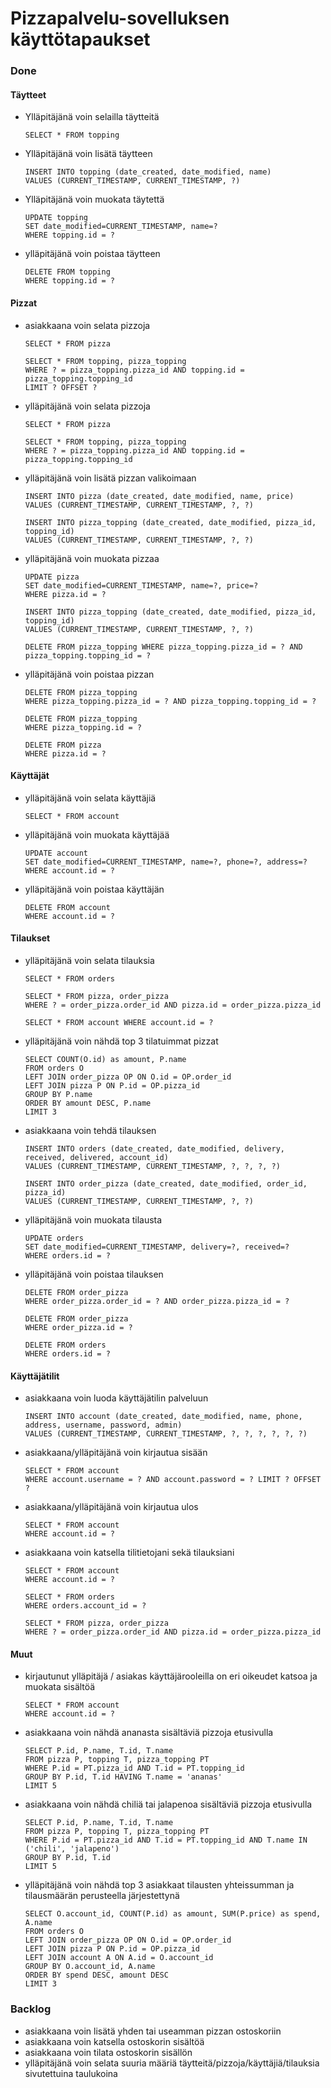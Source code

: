 # Pizzapalvelu-sovelluksen käyttötapaukset

### Done

#### Täytteet
- Ylläpitäjänä voin selailla täytteitä
  ```
  SELECT * FROM topping
  ```

- Ylläpitäjänä voin lisätä täytteen
  ```
  INSERT INTO topping (date_created, date_modified, name) 
  VALUES (CURRENT_TIMESTAMP, CURRENT_TIMESTAMP, ?)
  ```

- Ylläpitäjänä voin muokata täytettä
  ```
  UPDATE topping 
  SET date_modified=CURRENT_TIMESTAMP, name=? 
  WHERE topping.id = ?
  ```

- ylläpitäjänä voin poistaa täytteen
  ```
  DELETE FROM topping 
  WHERE topping.id = ?
  ```

#### Pizzat
- asiakkaana voin selata pizzoja
  ```
  SELECT * FROM pizza

  SELECT * FROM topping, pizza_topping 
  WHERE ? = pizza_topping.pizza_id AND topping.id = pizza_topping.topping_id
  LIMIT ? OFFSET ?
  ```

- ylläpitäjänä voin selata pizzoja
  ```
  SELECT * FROM pizza

  SELECT * FROM topping, pizza_topping 
  WHERE ? = pizza_topping.pizza_id AND topping.id = pizza_topping.topping_id
  ```

- ylläpitäjänä voin lisätä pizzan valikoimaan
  ```
  INSERT INTO pizza (date_created, date_modified, name, price) 
  VALUES (CURRENT_TIMESTAMP, CURRENT_TIMESTAMP, ?, ?)
  
  INSERT INTO pizza_topping (date_created, date_modified, pizza_id, topping_id) 
  VALUES (CURRENT_TIMESTAMP, CURRENT_TIMESTAMP, ?, ?)
  ```

- ylläpitäjänä voin muokata pizzaa
  ```
  UPDATE pizza 
  SET date_modified=CURRENT_TIMESTAMP, name=?, price=? 
  WHERE pizza.id = ?
  
  INSERT INTO pizza_topping (date_created, date_modified, pizza_id, topping_id) 
  VALUES (CURRENT_TIMESTAMP, CURRENT_TIMESTAMP, ?, ?)
  
  DELETE FROM pizza_topping WHERE pizza_topping.pizza_id = ? AND pizza_topping.topping_id = ?
  ```

- ylläpitäjänä voin poistaa pizzan
  ```
  DELETE FROM pizza_topping 
  WHERE pizza_topping.pizza_id = ? AND pizza_topping.topping_id = ?
  
  DELETE FROM pizza_topping 
  WHERE pizza_topping.id = ?
  
  DELETE FROM pizza 
  WHERE pizza.id = ?
  ```

#### Käyttäjät
- ylläpitäjänä voin selata käyttäjiä
  ```
  SELECT * FROM account
  ```

- ylläpitäjänä voin muokata käyttäjää
  ```
  UPDATE account 
  SET date_modified=CURRENT_TIMESTAMP, name=?, phone=?, address=? 
  WHERE account.id = ?
  ```

- ylläpitäjänä voin poistaa käyttäjän
  ```
  DELETE FROM account 
  WHERE account.id = ?
  ```


#### Tilaukset
- ylläpitäjänä voin selata tilauksia
  ```
  SELECT * FROM orders
  
  SELECT * FROM pizza, order_pizza 
  WHERE ? = order_pizza.order_id AND pizza.id = order_pizza.pizza_id
  
  SELECT * FROM account WHERE account.id = ?
  ```

- ylläpitäjänä voin nähdä top 3 tilatuimmat pizzat
  ```
  SELECT COUNT(O.id) as amount, P.name 
  FROM orders O 
  LEFT JOIN order_pizza OP ON O.id = OP.order_id 
  LEFT JOIN pizza P ON P.id = OP.pizza_id 
  GROUP BY P.name 
  ORDER BY amount DESC, P.name 
  LIMIT 3
  ```

- asiakkaana voin tehdä tilauksen
  ```
  INSERT INTO orders (date_created, date_modified, delivery, received, delivered, account_id) 
  VALUES (CURRENT_TIMESTAMP, CURRENT_TIMESTAMP, ?, ?, ?, ?)
  
  INSERT INTO order_pizza (date_created, date_modified, order_id, pizza_id) 
  VALUES (CURRENT_TIMESTAMP, CURRENT_TIMESTAMP, ?, ?)
  ```

- ylläpitäjänä voin muokata tilausta
  ```
  UPDATE orders 
  SET date_modified=CURRENT_TIMESTAMP, delivery=?, received=? 
  WHERE orders.id = ?
  ```

- ylläpitäjänä voin poistaa tilauksen
  ```
  DELETE FROM order_pizza 
  WHERE order_pizza.order_id = ? AND order_pizza.pizza_id = ?
  
  DELETE FROM order_pizza 
  WHERE order_pizza.id = ?
  
  DELETE FROM orders 
  WHERE orders.id = ?
  ```

#### Käyttäjätilit
- asiakkaana voin luoda käyttäjätilin palveluun
  ```
  INSERT INTO account (date_created, date_modified, name, phone, address, username, password, admin) 
  VALUES (CURRENT_TIMESTAMP, CURRENT_TIMESTAMP, ?, ?, ?, ?, ?, ?)
  ```

- asiakkaana/ylläpitäjänä voin kirjautua sisään
  ```
  SELECT * FROM account 
  WHERE account.username = ? AND account.password = ? LIMIT ? OFFSET ?
  ```

- asiakkaana/ylläpitäjänä voin kirjautua ulos
  ```
  SELECT * FROM account 
  WHERE account.id = ?
  ```

- asiakkaana voin katsella tilitietojani sekä tilauksiani
  ```
  SELECT * FROM account 
  WHERE account.id = ?
  
  SELECT * FROM orders 
  WHERE orders.account_id = ?
  
  SELECT * FROM pizza, order_pizza 
  WHERE ? = order_pizza.order_id AND pizza.id = order_pizza.pizza_id
  ```

#### Muut
- kirjautunut ylläpitäjä / asiakas käyttäjärooleilla on eri oikeudet katsoa ja muokata sisältöä
  ```
  SELECT * FROM account 
  WHERE account.id = ?
  ```

- asiakkaana voin nähdä ananasta sisältäviä pizzoja etusivulla
  ```
  SELECT P.id, P.name, T.id, T.name 
  FROM pizza P, topping T, pizza_topping PT 
  WHERE P.id = PT.pizza_id AND T.id = PT.topping_id 
  GROUP BY P.id, T.id HAVING T.name = 'ananas' 
  LIMIT 5
  ```

- asiakkaana voin nähdä chiliä tai jalapenoa sisältäviä pizzoja etusivulla
  ```
  SELECT P.id, P.name, T.id, T.name 
  FROM pizza P, topping T, pizza_topping PT 
  WHERE P.id = PT.pizza_id AND T.id = PT.topping_id AND T.name IN ('chili', 'jalapeno') 
  GROUP BY P.id, T.id 
  LIMIT 5
  ```

- ylläpitäjänä voin nähdä top 3 asiakkaat tilausten yhteissumman ja tilausmäärän perusteella järjestettynä
  ```
  SELECT O.account_id, COUNT(P.id) as amount, SUM(P.price) as spend, A.name 
  FROM orders O 
  LEFT JOIN order_pizza OP ON O.id = OP.order_id 
  LEFT JOIN pizza P ON P.id = OP.pizza_id 
  LEFT JOIN account A ON A.id = O.account_id 
  GROUP BY O.account_id, A.name 
  ORDER BY spend DESC, amount DESC
  LIMIT 3
  ```


### Backlog

- asiakkaana voin lisätä yhden tai useamman pizzan ostoskoriin
- asiakkaana voin katsella ostoskorin sisältöä
- asiakkaana voin tilata ostoskorin sisällön
- ylläpitäjänä voin selata suuria määriä täytteitä/pizzoja/käyttäjiä/tilauksia sivutettuina taulukoina
